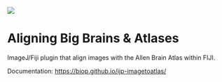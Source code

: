[![](https://travis-ci.com/BIOP/ijp-imagetoatlas.svg?branch=master)](https://travis-ci.com/BIOP/ijp-imagetoatlas)

# Aligning Big Brains & Atlases

ImageJ/Fiji plugin that align images with the Allen Brain Atlas within FIJI.

Documentation: https://biop.github.io/ijp-imagetoatlas/

